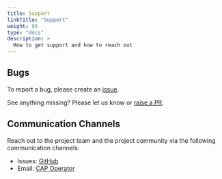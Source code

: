 ```yaml
---
title: Support
linkTitle: "Support"
weight: 95
type: "docs"
description: >
  How to get support and how to reach out
---
```


## Bugs
To report a bug, please create an [issue](https://github.com/sap/cap-operator-lifecycle/issues).

See anything missing? Please let us know or [raise a PR](https://github.com/sap/cap-operator-lifecycle/pulls).


## Communication Channels
Reach out to the project team and the project community via the following communication channels:

- Issues: [GitHub](https://github.com/sap/cap-operator-lifecycle/issues)
- Email: [CAP Operator](mailto:cap-operator@sap.com)